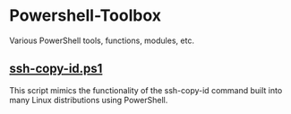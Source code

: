 # Powershell-Toolbox
Various PowerShell tools, functions, modules, etc. 


## [ssh-copy-id.ps1](https://github.com/jason-dawnbreaktech/Powershell-Toolbox/tree/main/ssh-copy-id.ps1)

This script mimics the functionality of the ssh-copy-id command built into many Linux distributions using PowerShell. 


